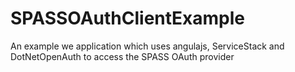 SPASSOAuthClientExample
=======================

An example we application which uses angulajs, ServiceStack and DotNetOpenAuth to access the SPASS OAuth provider
